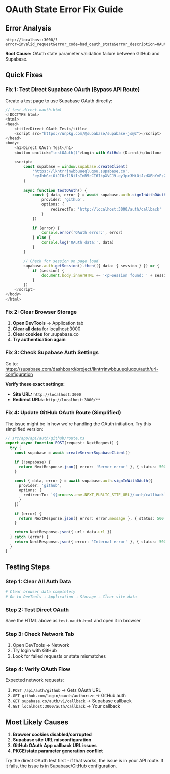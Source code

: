 # OAuth State Error Fix Guide

## Error Analysis
```
http://localhost:3000/?error=invalid_request&error_code=bad_oauth_state&error_description=OAuth+callback+with+invalid+state
```

**Root Cause:** OAuth state parameter validation failure between GitHub and Supabase.

## Quick Fixes

### Fix 1: Test Direct Supabase OAuth (Bypass API Route)

Create a test page to use Supabase OAuth directly:

```typescript
// test-direct-oauth.html
<!DOCTYPE html>
<html>
<head>
    <title>Direct OAuth Test</title>
    <script src="https://unpkg.com/@supabase/supabase-js@2"></script>
</head>
<body>
    <h1>Direct OAuth Test</h1>
    <button onclick="testOAuth()">Login with GitHub (Direct)</button>
    
    <script>
        const supabase = window.supabase.createClient(
            'https://lkntrrjnwbbuueqluqou.supabase.co',
            'eyJhbGciOiJIUzI1NiIsInR5cCI6IkpXVCJ9.eyJpc3MiOiJzdXBhYmFzZSIsInJlZiI6ImxrbnRycmpud2JidXVlcWx1cW91Iiwicm9sZSI6ImFub24iLCJpYXQiOjE3NTI1MDIzMTQsImV4cCI6MjA2ODA3ODMxNH0.dBCtXEuuHsY9js47ScVFNsrg3eh76Mb07u8CpxTxeaU'
        )
        
        async function testOAuth() {
            const { data, error } = await supabase.auth.signInWithOAuth({
                provider: 'github',
                options: {
                    redirectTo: 'http://localhost:3000/auth/callback'
                }
            })
            
            if (error) {
                console.error('OAuth error:', error)
            } else {
                console.log('OAuth data:', data)
            }
        }
        
        // Check for session on page load
        supabase.auth.getSession().then(({ data: { session } }) => {
            if (session) {
                document.body.innerHTML += '<p>Session found: ' + session.user.email + '</p>'
            }
        })
    </script>
</body>
</html>
```

### Fix 2: Clear Browser Storage

1. **Open DevTools** → Application tab
2. **Clear all data** for localhost:3000
3. **Clear cookies** for .supabase.co
4. **Try authentication again**

### Fix 3: Check Supabase Auth Settings

Go to: https://supabase.com/dashboard/project/lkntrrjnwbbuueqluqou/auth/url-configuration

**Verify these exact settings:**
- **Site URL:** `http://localhost:3000`
- **Redirect URLs:** `http://localhost:3000/**`

### Fix 4: Update GitHub OAuth Route (Simplified)

The issue might be in how we're handling the OAuth initiation. Try this simplified version:

```typescript
// src/app/api/auth/github/route.ts
export async function POST(request: NextRequest) {
  try {
    const supabase = await createServerSupabaseClient()
    
    if (!supabase) {
      return NextResponse.json({ error: 'Server error' }, { status: 500 })
    }

    const { data, error } = await supabase.auth.signInWithOAuth({
      provider: 'github',
      options: {
        redirectTo: `${process.env.NEXT_PUBLIC_SITE_URL}/auth/callback`
      }
    })

    if (error) {
      return NextResponse.json({ error: error.message }, { status: 500 })
    }

    return NextResponse.json({ url: data.url })
  } catch (error) {
    return NextResponse.json({ error: 'Internal error' }, { status: 500 })
  }
}
```

## Testing Steps

### Step 1: Clear All Auth Data
```bash
# Clear browser data completely
# Go to DevTools → Application → Storage → Clear site data
```

### Step 2: Test Direct OAuth
Save the HTML above as `test-oauth.html` and open it in browser

### Step 3: Check Network Tab
1. Open DevTools → Network
2. Try login with GitHub
3. Look for failed requests or state mismatches

### Step 4: Verify OAuth Flow
Expected network requests:
1. `POST /api/auth/github` → Gets OAuth URL
2. `GET github.com/login/oauth/authorize` → GitHub auth
3. `GET supabase.co/auth/v1/callback` → Supabase callback
4. `GET localhost:3000/auth/callback` → Your callback

## Most Likely Causes

1. **Browser cookies disabled/corrupted**
2. **Supabase site URL misconfiguration**
3. **GitHub OAuth App callback URL issues**
4. **PKCE/state parameter generation conflict**

Try the direct OAuth test first - if that works, the issue is in your API route. If it fails, the issue is in Supabase/GitHub configuration.
